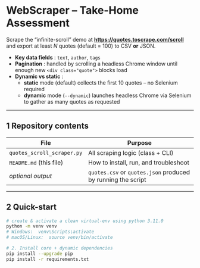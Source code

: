 # WebScraper – Take-Home Assessment

Scrape the “infinite-scroll” demo at **<https://quotes.toscrape.com/scroll>** and
export at least *N* quotes (default = 100) to CSV **or** JSON.

* **Key data fields** : `text`, `author`, `tags`
* **Pagination** : handled by scrolling a headless Chrome window until enough
  new `<div class="quote">` blocks load
* **Dynamic vs static** :
  * **static** mode (default) collects the first 10 quotes – no Selenium required
  * **dynamic** mode (`--dynamic`) launches headless Chrome via Selenium to gather
    as many quotes as requested

---

## 1  Repository contents

| File | Purpose |
|------|---------|
| `quotes_scroll_scraper.py` | All scraping logic (class + CLI) |
| `README.md` (this file) | How to install, run, and troubleshoot |
| _optional output_ | `quotes.csv` or `quotes.json` produced by running the script |

---

## 2  Quick-start

```bash
# create & activate a clean virtual-env using python 3.11.0
python -m venv venv
# Windows:  venv\Scripts\activate
# macOS/Linux:  source venv/bin/activate

# 2. Install core + dynamic dependencies
pip install --upgrade pip
pip install -r requirements.txt 
